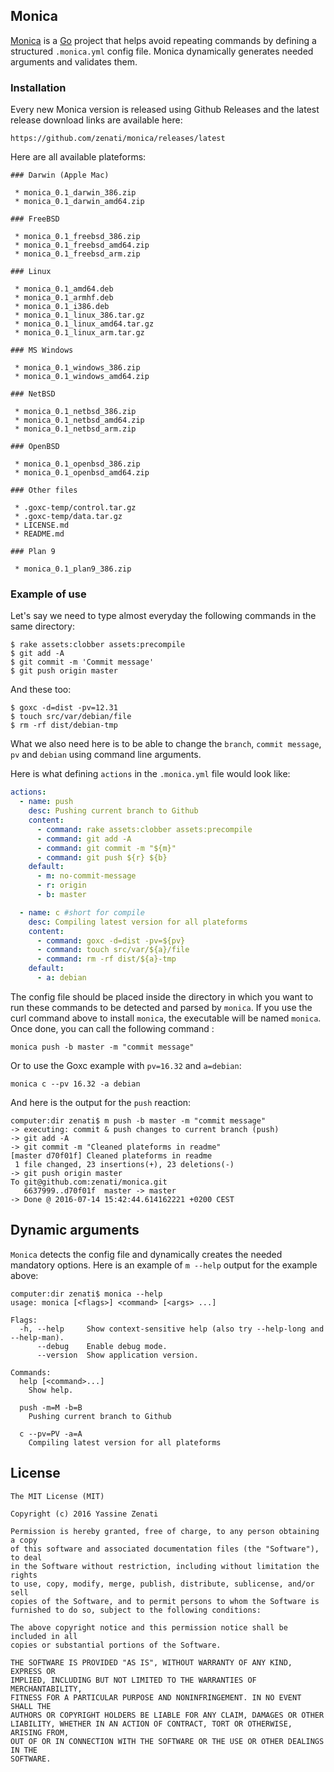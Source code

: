 ## Monica
[Monica](https://www.youtube.com/watch?v=OY1xxhlq4RU) is a [Go](https://golang.org) project that helps avoid repeating commands by defining a structured `.monica.yml` config file. Monica dynamically generates needed arguments and validates them.

### Installation
Every new Monica version is released using Github Releases and the latest release download links are available here:
```
https://github.com/zenati/monica/releases/latest
```

Here are all available plateforms:
```
### Darwin (Apple Mac)

 * monica_0.1_darwin_386.zip
 * monica_0.1_darwin_amd64.zip

### FreeBSD

 * monica_0.1_freebsd_386.zip
 * monica_0.1_freebsd_amd64.zip
 * monica_0.1_freebsd_arm.zip

### Linux

 * monica_0.1_amd64.deb
 * monica_0.1_armhf.deb
 * monica_0.1_i386.deb
 * monica_0.1_linux_386.tar.gz
 * monica_0.1_linux_amd64.tar.gz
 * monica_0.1_linux_arm.tar.gz

### MS Windows

 * monica_0.1_windows_386.zip
 * monica_0.1_windows_amd64.zip

### NetBSD

 * monica_0.1_netbsd_386.zip
 * monica_0.1_netbsd_amd64.zip
 * monica_0.1_netbsd_arm.zip

### OpenBSD

 * monica_0.1_openbsd_386.zip
 * monica_0.1_openbsd_amd64.zip

### Other files

 * .goxc-temp/control.tar.gz
 * .goxc-temp/data.tar.gz
 * LICENSE.md
 * README.md

### Plan 9

 * monica_0.1_plan9_386.zip
```

### Example of use
Let's say we need to type almost everyday the following commands in the same directory:
```
$ rake assets:clobber assets:precompile
$ git add -A
$ git commit -m 'Commit message'
$ git push origin master
```

And these too:

```
$ goxc -d=dist -pv=12.31
$ touch src/var/debian/file
$ rm -rf dist/debian-tmp
```

What we also need here is to be able to change the `branch`, `commit message`, `pv` and `debian` using command line arguments.

Here is what defining `actions` in the `.monica.yml` file would look like:

```yaml
actions:
  - name: push
    desc: Pushing current branch to Github
    content:
      - command: rake assets:clobber assets:precompile
      - command: git add -A
      - command: git commit -m "${m}"
      - command: git push ${r} ${b}
    default:
      - m: no-commit-message
      - r: origin
      - b: master

  - name: c #short for compile
    desc: Compiling latest version for all plateforms
    content:
      - command: goxc -d=dist -pv=${pv}
      - command: touch src/var/${a}/file
      - command: rm -rf dist/${a}-tmp
    default:
      - a: debian
```

The config file should be placed inside the directory in which you want to run these commands to be detected and parsed by `monica`. If you use the curl command above to install `monica`, the executable will be named `monica`. Once done, you can call the following command :

```
monica push -b master -m "commit message"
```

Or to use the Goxc example with `pv=16.32` and `a=debian`:

```
monica c --pv 16.32 -a debian
```

And here is the output for the `push` reaction:
```
computer:dir zenati$ m push -b master -m "commit message"
-> executing: commit & push changes to current branch (push)
-> git add -A
-> git commit -m "Cleaned plateforms in readme"
[master d70f01f] Cleaned plateforms in readme
 1 file changed, 23 insertions(+), 23 deletions(-)
-> git push origin master
To git@github.com:zenati/monica.git
   6637999..d70f01f  master -> master
-> Done @ 2016-07-14 15:42:44.614162221 +0200 CEST
```

## Dynamic arguments
`Monica` detects the config file and dynamically creates the needed mandatory options.
Here is an example of `m --help` output for the example above:
```
computer:dir zenati$ monica --help
usage: monica [<flags>] <command> [<args> ...]

Flags:
  -h, --help     Show context-sensitive help (also try --help-long and --help-man).
      --debug    Enable debug mode.
      --version  Show application version.

Commands:
  help [<command>...]
    Show help.

  push -m=M -b=B
    Pushing current branch to Github

  c --pv=PV -a=A
    Compiling latest version for all plateforms
```

## License
```
The MIT License (MIT)

Copyright (c) 2016 Yassine Zenati

Permission is hereby granted, free of charge, to any person obtaining a copy
of this software and associated documentation files (the "Software"), to deal
in the Software without restriction, including without limitation the rights
to use, copy, modify, merge, publish, distribute, sublicense, and/or sell
copies of the Software, and to permit persons to whom the Software is
furnished to do so, subject to the following conditions:

The above copyright notice and this permission notice shall be included in all
copies or substantial portions of the Software.

THE SOFTWARE IS PROVIDED "AS IS", WITHOUT WARRANTY OF ANY KIND, EXPRESS OR
IMPLIED, INCLUDING BUT NOT LIMITED TO THE WARRANTIES OF MERCHANTABILITY,
FITNESS FOR A PARTICULAR PURPOSE AND NONINFRINGEMENT. IN NO EVENT SHALL THE
AUTHORS OR COPYRIGHT HOLDERS BE LIABLE FOR ANY CLAIM, DAMAGES OR OTHER
LIABILITY, WHETHER IN AN ACTION OF CONTRACT, TORT OR OTHERWISE, ARISING FROM,
OUT OF OR IN CONNECTION WITH THE SOFTWARE OR THE USE OR OTHER DEALINGS IN THE
SOFTWARE.
```
